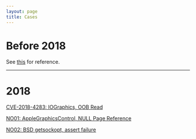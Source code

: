 ```yaml
---
layout: page
title: Cases
---
```



# Before 2018
See [this](http://fuzzer.cn/vulnerability/) for reference.

-------------

# 2018

[CVE-2018-4283: IOGraphics, OOB Read](/_posts/2018-07-10-CVE-2018-4283.md)

[NO01: AppleGraphicsControl, NULL Page Reference](/_posts/2018-07-10-NO01.md)

[NO02: BSD getsockopt, assert failure](/_posts/2018-07-10-NO02.md)



